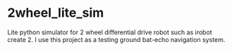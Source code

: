 # 2wheel_lite_sim
Lite python simulator for 2 wheel differential drive robot such as irobot create 2. I use this project as a testing ground bat-echo navigation system.
